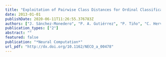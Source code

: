 ```yaml
---
title: "Exploitation of Pairwise Class Distances for Ordinal Classification"
date: 2013-01-01
publishDate: 2020-06-11T11:26:55.376783Z
authors: ["J. Sánchez-Monedero", "P. A. Gutiérrez", "P. Tiňo", "C. Hervás- Martínez"]
publication_types: ["2"]
abstract: ""
featured: false
publication: "*Neural Computation*"
url_pdf: "http://dx.doi.org/10.1162/NECO_a_00478"
---
```


